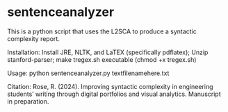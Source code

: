 # sentenceanalyzer
This is a python script that uses the L2SCA to produce a syntactic complexity report.

Installation:
Install JRE, NLTK, and LaTEX (specifically pdflatex);
Unzip stanford-parser;
make tregex.sh executable (chmod +x tregex.sh)

Usage:
python sentenceanalyzer.py textfilenamehere.txt

Citation: Rose, R. (2024). Improving syntactic complexity in engineering students’ writing through digital portfolios and visual analytics. Manuscript in preparation. 
